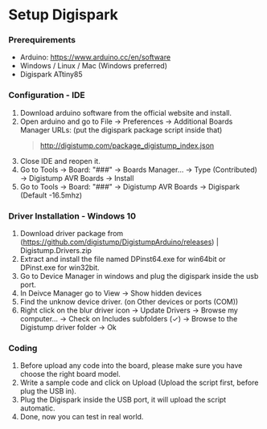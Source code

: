 # Setup Digispark

### Prerequirements

* Arduino: https://www.arduino.cc/en/software
* Windows / Linux / Mac  (Windows preferred)
* Digispark ATtiny85

### Configuration - IDE

1. Download arduino software from the official website and install.
2. Open arduino and go to File -> Preferences -> Additional Boards Manager URLs: (put the digispark package script inside that)
    > http://digistump.com/package_digistump_index.json
3. Close IDE and reopen it.
4. Go to Tools -> Board: "###" -> Boards Manager... -> Type (Contributed) -> Digistump AVR Boards -> Install
5. Go to Tools -> Board: "###" -> Digistump AVR Boards -> Digispark (Default -16.5mhz)

### Driver Installation - Windows 10

1. Download driver package from (https://github.com/digistump/DigistumpArduino/releases) | Digistump.Drivers.zip
2. Extract and install the file named DPinst64.exe for win64bit or DPinst.exe for win32bit.
3. Go to Device Manager in windows and plug the digispark inside the usb port.
4. In Deivce Manager go to View -> Show hidden devices
5. Find the unknow device driver. (on Other devices or ports (COM))
6. Right click on the blur driver icon -> Update Drivers -> Browse my computer... -> Check on Includes subfolders (✓) -> Browse to the Digistump driver folder -> Ok

### Coding

1. Before upload any code into the board, please make sure you have choose the right board model.
2. Write a sample code and click on Upload (Upload the script first, before plug the USB in).
3. Plug the Digispark inside the USB port, it will upload the script automatic.
4. Done, now you can test in real world.
